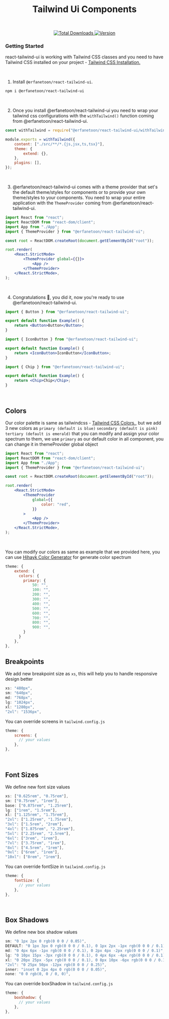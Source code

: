 <h1 align="center">Tailwind Ui Components</h1>

</br>

<p align="center">
  <a href="https://www.npmjs.com/package/@erfanetoon/react-tailwind-ui">
    <img src="https://img.shields.io/npm/dt/@erfanetoon/react-tailwind-ui.svg" alt="Total Downloads">
  </a>
  
  <a href="https://github.com/erfanetoon/react-tailwind-ui/releases">
    <img src="https://img.shields.io/badge/version-1.0.0-blue.svg" alt="Version" />
  </a>
</p>

### Getting Started

react-tailwind-ui is working with Tailwind CSS classes and you need to have Tailwind CSS installed on your project - <a href="https://tailwindcss.com/docs/installation/framework-guides" target="_blank">Tailwind CSS Installation.</a>

<br />

1. Install `@erfanetoon/react-tailwind-ui`.

```bash
npm i @erfanetoon/react-tailwind-ui
```

<br />

2. Once you install @erfanetoon/react-tailwind-ui you need to wrap your tailwind css configurations with the `withTailwind()` function coming from @erfanetoon/react-tailwind-ui.

```js
const withTailwind = require("@erfanetoon/react-tailwind-ui/withTailwind");

module.exports = withTailwind({
    content: ["./src/**/*.{js,jsx,ts,tsx}"],
    theme: {
        extend: {},
    },
    plugins: [],
});
```

<br />

3. @erfanetoon/react-tailwind-ui comes with a theme provider that set's the default theme/styles for components or to provide your own theme/styles to your components. You need to wrap your entire application with the `ThemeProvider` coming from @erfanetoon/react-tailwind-ui.

```jsx
import React from "react";
import ReactDOM from "react-dom/client";
import App from "./App";
import { ThemeProvider } from "@erfanetoon/react-tailwind-ui";

const root = ReactDOM.createRoot(document.getElementById("root"));

root.render(
    <React.StrictMode>
        <ThemeProvider global={{}}>
            <App />
        </ThemeProvider>
    </React.StrictMode>,
);
```

<br />

4. Congratulations 🥳, you did it, now you're ready to use @erfanetoon/react-tailwind-ui.

```jsx
import { Button } from "@erfanetoon/react-tailwind-ui";

export default function Example() {
    return <Button>Button</Button>;
}
```

```jsx
import { IconButton } from "@erfanetoon/react-tailwind-ui";

export default function Example() {
    return <IconButton>IconButton</IconButton>;
}
```

```jsx
import { Chip } from "@erfanetoon/react-tailwind-ui";

export default function Example() {
    return <Chip>Chip</Chip>;
}
```

<br />

## Colors

Our color palette is same as tailwindcss - <a href="https://tailwindcss.com/docs/customizing-colors" target="_blank">Tailwind CSS Colors.</a>, but we add 3 new colors as `primary (default is blue)` `secondary (default is pink)` `tertiary (default is emerald)` that you can modify and assign your color spectrum to them, we use `primary` as our default color in all component, you can change it in themeProvider global object

```jsx
import React from "react";
import ReactDOM from "react-dom/client";
import App from "./App";
import { ThemeProvider } from "@erfanetoon/react-tailwind-ui";

const root = ReactDOM.createRoot(document.getElementById("root"));

root.render(
    <React.StrictMode>
        <ThemeProvider
            global={{
                color: "red",
            }}
        >
            <App />
        </ThemeProvider>
    </React.StrictMode>,
);
```

<br />

You can modify our colors as same as example that we provided here, you can use <a href="https://hihayk.github.io/scale/#3/7/50/100/0/0/0/0/2196F3/33/150/243/white">Hihayk Color Generator</a> for generate color spectrum

```jsx
theme: {
    extend: {
      colors: {
        primary: {
            50: "",
            100: "",
            200: "",
            300: "",
            400: "",
            500: "",
            600: "",
            700: "",
            800: "",
            900: "",
        }
      }
    },
},
```

## Breakpoints

We add new breakpoint size as `xs`, this will help you to handle responsive design better

```jsx
xs: "480px",
sm: "640px",
md: "768px",
lg: "1024px",
xl: "1280px",
"2xl": "1536px",
```

You can override screens in `tailwind.config.js`

```jsx
theme: {
    screens: {
      // your values
    },
},
```

<br />

## Font Sizes

We define new font size values

```jsx
xs: ["0.625rem", "0.75rem"],
sm: ["0.75rem", "1rem"],
base: ["0.875rem", "1.25rem"],
lg: ["1rem", "1.5rem"],
xl: ["1.125rem", "1.75rem"],
"2xl": ["1.25rem", "1.75rem"],
"3xl": ["1.5rem", "2rem"],
"4xl": ["1.875rem", "2.25rem"],
"5xl": ["2.25rem", "2.5rem"],
"6xl": ["3rem", "1rem"],
"7xl": ["3.75rem", "1rem"],
"8xl": ["4.5rem", "1rem"],
"9xl": ["6rem", "1rem"],
"10xl": ["8rem", "1rem"],
```

You can override fontSize in `tailwind.config.js`

```jsx
theme: {
    fontSize: {
      // your values
    },
},
```

<br />

## Box Shadows

We define new box shadow values

```jsx
sm: "0 1px 2px 0 rgb(0 0 0 / 0.05)",
DEFAULT: "0 1px 3px 0 rgb(0 0 0 / 0.1), 0 1px 2px -1px rgb(0 0 0 / 0.1)",
md: "0 4px 6px -1px rgb(0 0 0 / 0.1), 0 2px 4px -2px rgb(0 0 0 / 0.1)",
lg: "0 10px 15px -3px rgb(0 0 0 / 0.1), 0 4px 6px -4px rgb(0 0 0 / 0.1)",
xl: "0 20px 25px -5px rgb(0 0 0 / 0.1), 0 8px 10px -6px rgb(0 0 0 / 0.1)",
"2xl": "0 25px 50px -12px rgb(0 0 0 / 0.25)",
inner: "inset 0 2px 4px 0 rgb(0 0 0 / 0.05)",
none: "0 0 rgb(0, 0 / 0, 0)",
```

You can override boxShadow in `tailwind.config.js`

```jsx
theme: {
    boxShadow: {
      // your values
    },
},
```
